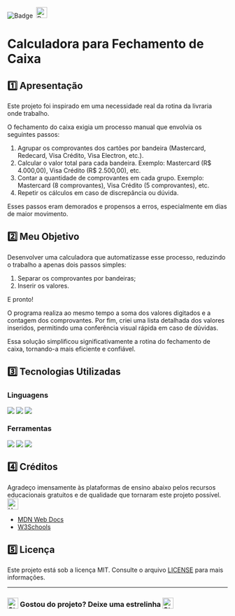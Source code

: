 ![Badge](https://img.shields.io/badge/PROJETO-PRÓPRIO-FF6F61?style=for-the-badge)&nbsp;&nbsp;<img src="https://raw.githubusercontent.com/Tarikul-Islam-Anik/Animated-Fluent-Emojis/master/Emojis/Travel%20and%20places/Rocket.png" alt="Rocket" width="25" height="25" />

# Calculadora para Fechamento de Caixa

## 1️⃣ Apresentação
Este projeto foi inspirado em uma necessidade real da rotina da livraria onde trabalho.

O fechamento do caixa exigia um processo manual que envolvia os seguintes passos:

1. Agrupar os comprovantes dos cartões por bandeira (Mastercard, Redecard, Visa Crédito, Visa Electron, etc.).
2. Calcular o valor total para cada bandeira. Exemplo: Mastercard (R$ 4.000,00), Visa Crédito (R$ 2.500,00), etc.
3. Contar a quantidade de comprovantes em cada grupo. Exemplo: Mastercard (8 comprovantes), Visa Crédito (5 comprovantes), etc.
4. Repetir os cálculos em caso de discrepância ou dúvida.

Esses passos eram demorados e propensos a erros, especialmente em dias de maior movimento.

## 2️⃣ Meu Objetivo
Desenvolver uma calculadora que automatizasse esse processo, reduzindo o trabalho a apenas dois passos simples:

1. Separar os comprovantes por bandeiras;
2. Inserir os valores.

E pronto!

O programa realiza ao mesmo tempo a soma dos valores digitados e a contagem dos comprovantes. Por fim, criei uma lista detalhada dos valores inseridos, permitindo uma conferência visual rápida em caso de dúvidas.

Essa solução simplificou significativamente a rotina do fechamento de caixa, tornando-a mais eficiente e confiável.

## 3️⃣ Tecnologias Utilizadas

### Linguagens
<div style="display:flex;">
  <img src="https://img.shields.io/badge/HTML5-E34F26?style=for-the-badge&logo=html5&logoColor=white">&nbsp;<img src="https://img.shields.io/badge/CSS3-1572B6?style=for-the-badge&logo=css3&logoColor=white">&nbsp;<img src="https://img.shields.io/badge/JavaScript-F7DF1E?style=for-the-badge&logo=javascript&logoColor=black">
</div>

### Ferramentas
<div style="display:flex;">
  <img src="https://img.shields.io/badge/Visual%20Studio%20Code-0078D4?style=for-the-badge&logo=visual-studio-code&logoColor=white">&nbsp;<img src="https://img.shields.io/badge/Git-F05032?style=for-the-badge&logo=git&logoColor=white">&nbsp;<img src="https://img.shields.io/badge/GitHub-181717?style=for-the-badge&logo=github&logoColor=white">
</div>

## 4️⃣ Créditos
Agradeço imensamente às plataformas de ensino abaixo pelos recursos educacionais gratuitos e de qualidade que tornaram este projeto possível. <img src="https://raw.githubusercontent.com/Tarikul-Islam-Anik/Animated-Fluent-Emojis/master/Emojis/Smilies/Hugging%20Face.png" alt="Hugging Face" width="25" height="25" style="vertical-align:text-bottom;" /> 
- <a href="https://developer.mozilla.org/en-US/" target="_blank">MDN Web Docs</a>
- <a href="https://www.w3schools.com/" target="_blank">W3Schools</a>

## 5️⃣ Licença
Este projeto está sob a licença MIT. Consulte o arquivo [LICENSE](LICENSE) para mais informações.

---

### <img src="https://raw.githubusercontent.com/Tarikul-Islam-Anik/Animated-Fluent-Emojis/master/Emojis/Travel%20and%20places/Star.png" alt="Star" width="25" height="25" style="vertical-align: text-bottom;" /> Gostou do projeto? Deixe uma estrelinha <img src="https://raw.githubusercontent.com/Tarikul-Islam-Anik/Animated-Fluent-Emojis/master/Emojis/Travel%20and%20places/Star.png" alt="Star" width="25" height="25" style="vertical-align: text-bottom;" />

